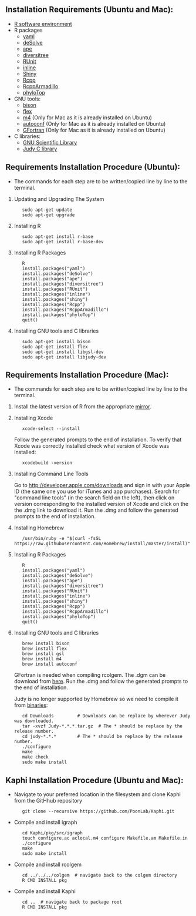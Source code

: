 ## Installation Requirements (Ubuntu and Mac):

* [R software environment](https://cran.r-project.org/)
* R packages
  * [yaml](https://cran.r-project.org/web/packages/yaml/index.html)
  * [deSolve](http://desolve.r-forge.r-project.org/)
  * [ape](http://ape-package.ird.fr/)
  * [diversitree](https://CRAN.R-project.org/package=diversitree)
  * [RUnit](https://cran.r-project.org/web/packages/RUnit/index.html)
  * [inline](https://cran.r-project.org/web/packages/inline/index.html)
  * [Shiny](https://shiny.rstudio.com/)
  * [Rcpp](https://cran.r-project.org/web/packages/Rcpp/index.html)
  * [RcppArmadillo](https://cran.r-project.org/web/packages/RcppArmadillo/index.html)
  * [phyloTop](https://cran.r-project.org/web/packages/phyloTop/index.html)
* GNU tools: 
  * [bison](https://www.gnu.org/software/bison/)
  * [flex](https://github.com/westes/flex)
  * [m4](https://www.gnu.org/software/m4/m4.html) (Only for Mac as it is already installed on Ubuntu)
  * [autoconf](https://www.gnu.org/software/autoconf/autoconf.html) (Only for Mac as it is already installed on Ubuntu)
  * [GFortran](https://gcc.gnu.org/wiki/GFortran) (Only for Mac as it is already installed on Ubuntu)
* C libraries:
  * [GNU Scientific Library](https://www.gnu.org/software/gsl/) 
  * [Judy C library](http://judy.sourceforge.net/) 


## Requirements Installation Procedure (Ubuntu):

* The commands for each step are to be written/copied line by line to the terminal.

1. Updating and Upgrading The System  
    ```
       sudo apt-get update
       sudo apt-get upgrade
    ```
2. Installing R
    ```
	   sudo apt-get install r-base
	   sudo apt-get install r-base-dev
    ```
3. Installing R Packages
    ```
	   R
	   install.packages("yaml")
	   install.packages("deSolve")
	   install.packages("ape")
	   install.packages("diversitree")
	   install.packages("RUnit")
	   install.packages("inline")
	   install.packages("shiny") 
	   install.packages("Rcpp")
	   install.packages("RcppArmadillo")
	   install.packages("phyloTop")
	   quit() 
    ```
4. Installing GNU tools and C libraries
    ```
	   sudo apt-get install bison
	   sudo apt-get install flex  
	   sudo apt-get install libgsl-dev
	   sudo apt-get install libjudy-dev
    ```

## Requirements Installation Procedure (Mac):

* The commands for each step are to be written/copied line by line to the terminal.

1. Install the latest version of R from the appropriate [mirror](https://cran.r-project.org/mirrors.html).
2. Installing Xcode
   ```
      xcode-select --install
   ```
   Follow the generated prompts to the end of installation. To verify that Xcode was correctly installed check what version    of Xcode was installed:
   ```
      xcodebuild -version
   ```
3. Installing Command Line Tools

   Go to http://developer.apple.com/downloads and sign in with your Apple ID (the same one you use for iTunes and app
   purchases). Search for "command line tools" (in the search field on the left), then click on version corresponding to the
   installed version of Xcode and click on the the .dmg link to download it. Run the .dmg and follow the generated prompts
   to the end of installation.
4. Installing Homebrew
   ```
      /usr/bin/ruby -e "$(curl -fsSL https://raw.githubusercontent.com/Homebrew/install/master/install)"
   ```
5. Installing R Packages
    ```
	   R
	   install.packages("yaml")
	   install.packages("deSolve")
	   install.packages("ape")
	   install.packages("diversitree")
	   install.packages("RUnit")
	   install.packages("inline")
	   install.packages("shiny") 
	   install.packages("Rcpp")
	   install.packages("RcppArmadillo")
	   install.packages("phyloTop")
	   quit() 
    ```
4. Installing GNU tools and C libraries
    ```
	   brew install bison
	   brew install flex  
	   brew install gsl
	   brew install m4
	   brew install autoconf   
    ```
    
    GFortran is needed when compiling rcolgem. The .dgm can be download from [here](https://gcc.gnu.org/wiki/GFortranBinaries#MacOS). Run the .dmg and follow the generated prompts to the end of 
    installation.
    
    Judy is no longer supported by Homebrew so we need to compile it from [binaries](https://sourceforge.net/projects/judy/):
    ```
       cd Downloads			# Downloads can be replace by wherever Judy was downloaded.
       tar -xvzf Judy-*.*.*.tar.gz	# The * should be replace by the release number.
       cd judy-*.*.*		# The * should be replace by the release number.
       ./configure
       make
       make check
       sudo make install
    ```
    
## Kaphi Installation Procedure (Ubuntu and Mac):

* Navigate to your preferred location in the filesystem and clone Kaphi from the GitHhub repository
    ```
	   git clone --recursive https://github.com/PoonLab/Kaphi.git
    ```
    
* Compile and install igraph
    ```
	   cd Kaphi/pkg/src/igraph
	   touch configure.ac aclocal.m4 configure Makefile.am Makefile.in
	   ./configure
	   make
	   sudo make install
    ```
* Compile and install rcolgem
    ```
	   cd ../../../colgem  # navigate back to the colgem directory
	   R CMD INSTALL pkg
    ```
* Compile and install Kaphi
    ```
	   cd ..  # navigate back to package root
	   R CMD INSTALL pkg
    ```
